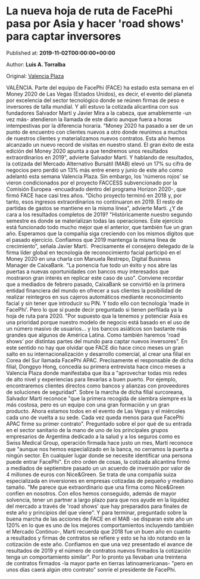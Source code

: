 
# La nueva hoja de ruta de FacePhi pasa por Asia y hacer 'road shows' para captar inversores

Published at: **2019-11-02T00:00:00+00:00**

Author: **Luis A. Torralba**

Original: [Valencia Plaza](https://valenciaplaza.com/la-nueva-hoja-de-ruta-de-facephi-pasa-por-asia-y-hacer-road-shows-para-captar-inversores)

VALÈNCIA. Parte del equipo de FacePhi (FACE) ha estado esta semana en el Money 2020 de Las Vegas (Estados Unidos), es decir, el evento del planeta por excelencia del sector tecnológico donde se reúnen firmas de peso e inversores de talla mundial. Y allí estuvo la cotizada alicantina con sus fundadores Salvador Martí y Javier Mira a la cabeza, que amablemente -un vez más- atendieron la llamada de este diario aunque fuera a horas intempestivas por la diferencia horaria.
"Money 2020 ha pasado a ser de un punto de encuentro con clientes nuevos a otro donde reunimos a muchos de nuestros clientes y materializamos nuevos contratos. Esta año hemos alcanzado un nuevo record de visitas en nuestro stand. El gran éxito de esta edición del Money 2020 apunta a que tendremos unos resultados extraordinarios en 2019", advierte Salvador Martí.
Y hablando de resultados, la cotizada del Mercado Alternativo Bursátil (MAB) elevó un 17% su cifra de negocios pero perdió un 13% más entre enero y junio de este año como adelantó esta semana Valencia Plaza. Sin embargo, los 'números rojos' se vieron condicionados por el proyecto FACCESS subvencionado por la Comisión Europea -encuadrado dentro del programa Horizon 2020-, que firmó FACE hace casi tres años. "Dicho proyecto terminó en 2018 y, por tanto, esos ingresos extraordinarios no continuaron en 2019. El resto de partidas de gastos se mantiene en la misma línea", advierte Martí.
¿Y de cara a los resultados completos de 2019? "Históricamente nuestro segundo semestre es donde se materializan todas las operaciones. Este ejercicio está funcionado todo mucho mejor que el anterior, que también fue un gran año. Esperamos que la compañía siga creciendo con los mismos dígitos que el pasado ejercicio. Confiamos que 2019 mantenga la misma línea de crecimiento", señala Javier Martí. 
Precisamente el consejero delegado de la firma líder global en tecnología de reconocimiento facial participó en el Money 2020 en una charla con Manuela Restrepo, Digital Business Manager de CaixaBank. "La ponencia fue todo un éxito y nos abre las puertas a nuevas oportunidades con bancos muy interesados que mostraron gran interés en replicar este caso de uso".
Conviene recordar que a mediados de febrero pasado, CaixaBank se convirtió en la primera entidad financiera del mundo en ofrecer a sus clientes la posibilidad de realizar reintegros en sus cajeros automáticos mediante reconocimiento facial y sin tener que introducir su PIN. Y todo ello con tecnología 'made in FacePhi'.
Pero lo que sí puede decir preguntado si tienen perfilada ya la hoja de ruta para 2020. "Por supuesto qua la tenemos y potenciar Asia es una prioridad porque nuestro modelo de negocio está basado en el uso de un número masivo de usuarios... y los bancos asiáticos son bastante más grandes que algunos de América Latina. Como también haremos 'road shows' por distintas partes del mundo para captar nuevos inversores".
En este sentido no hay que olvidar que FACE dio hace cinco meses un gran salto en su internacionalización y desarrollo comercial, al crear una filial en Corea del Sur llamada FacePhi APAC. Precisamente el responsable de dicha filial, Dongpyo Hong, concedía su primera entrevista hace cinco meses a Valencia Plaza donde manifestaba que iba a "aprovechar todas mis redes de alto nivel y experiencias para llevarlas a buen puerto. Por ejemplo, encontraremos clientes directos como bancos y alianzas con proveedores de soluciones de seguridad".
Sobre la marcha de dicha filial surcoreana, Salvador Martí reconoce "que la primera recogida de siembra siempre es la más costosa, pero es un equipo con una gran formación y un gran producto. Ahora estamos todos en el evento de Las Vegas y el miércoles cada uno de vuelta a su sede. Cada vez queda menos para que FacePhi APAC firme su primer contrato".
Preguntado sobre el por qué de su entrada en el sector sanitario de la mano de uno de los principales grupos empresarios de Argentina dedicado a la salud y a los seguros como es Swiss Medical Group, operación firmada hace justo un mes, Martí reconoce que "aunque nos hemos especializado en la banca, no cerramos la puerta a ningún sector. En cualquier lugar donde se necesite identificar una persona puede entrar FacePhi".
En otro orden de cosas, la cotizada alicantina firmó a mediados de septiembre pasado un un acuerdo de inversión por valor de 4 millones de euros con Nice&Green. Se trata de una compañía suiza especializada en inversiones en empresas cotizadas de pequeño y mediano tamaño. "Me parece que extraordinario que una firma como Nice&Green confíen en nosotros. Con ellos hemos conseguido, además de mayor solvencia, tener un partner a largo plazo para que nos ayude en la liquidez del mercado a través de 'road shows' que hay preparados para finales de este año y principios del que viene".
Y para terminar, preguntado sobre la buena marcha de las acciones de FACE en el MAB -se disparan este año un 120% en lo que es uno de los mejores comportamientos incluyendo también el Mercado Continuo-, Martí recuerda que 2018 fue un buen año en cuanto a resultados y firmas de contratos se refiere y esto se ha ido notando en la cotización de este año. Confiamos en que una vez presentado el avance de resultados de 2019 y el número de contratos nuevos firmados la cotización tenga un comportamiento similar". Por lo pronto ya llevaban una treintena de contratos firmados -la mayor parte en tierras latinoamericanas- "pero en unos días caerá algún otro contrato" sonríe el presidente de FacePhi.

